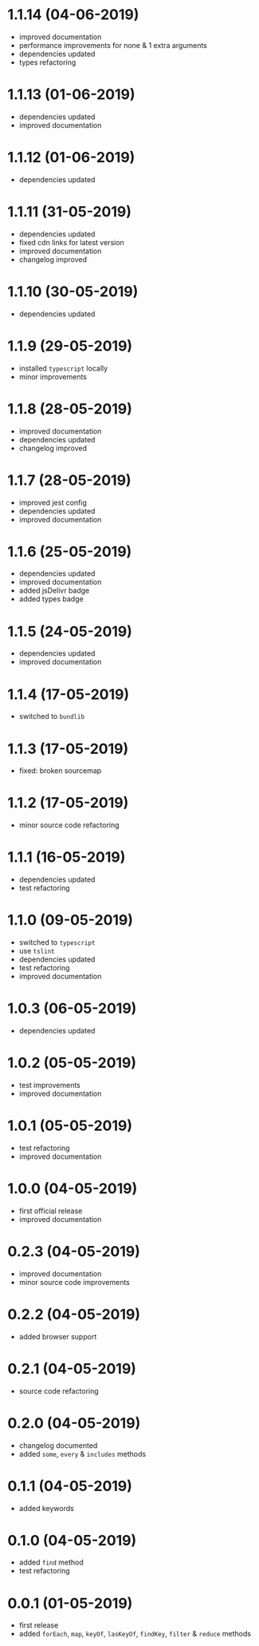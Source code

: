# 1.1.14 (04-06-2019)

* improved documentation
* performance improvements for none & 1 extra arguments
* dependencies updated
* types refactoring

# 1.1.13 (01-06-2019)

* dependencies updated
* improved documentation

# 1.1.12 (01-06-2019)

* dependencies updated

# 1.1.11 (31-05-2019)

* dependencies updated
* fixed cdn links for latest version
* improved documentation
* changelog improved

# 1.1.10 (30-05-2019)

* dependencies updated

# 1.1.9 (29-05-2019)

* installed `typescript` locally
* minor improvements

# 1.1.8 (28-05-2019)

* improved documentation
* dependencies updated
* changelog improved

# 1.1.7 (28-05-2019)

* improved jest config
* dependencies updated
* improved documentation

# 1.1.6 (25-05-2019)

* dependencies updated
* improved documentation
* added jsDelivr badge
* added types badge

# 1.1.5 (24-05-2019)

* dependencies updated
* improved documentation

# 1.1.4 (17-05-2019)

* switched to `bundlib`

# 1.1.3 (17-05-2019)

* fixed: broken sourcemap

# 1.1.2 (17-05-2019)

* minor source code refactoring

# 1.1.1 (16-05-2019)

* dependencies updated
* test refactoring

# 1.1.0 (09-05-2019)

* switched to `typescript`
* use `tslint`
* dependencies updated
* test refactoring
* improved documentation

# 1.0.3 (06-05-2019)

* dependencies updated

# 1.0.2 (05-05-2019)

* test improvements
* improved documentation

# 1.0.1 (05-05-2019)

* test refactoring
* improved documentation

# 1.0.0 (04-05-2019)

* first official release
* improved documentation

# 0.2.3 (04-05-2019)

* improved documentation
* minor source code improvements

# 0.2.2 (04-05-2019)

* added browser support

# 0.2.1 (04-05-2019)

* source code refactoring

# 0.2.0 (04-05-2019)

* changelog documented
* added `some`, `every` & `includes` methods

# 0.1.1 (04-05-2019)

* added keywords

# 0.1.0 (04-05-2019)

* added `find` method
* test refactoring

# 0.0.1 (01-05-2019)

* first release
* added `forEach`, `map`, `keyOf`, `lasKeyOf`, `findKey`, `filter` & `reduce` methods
